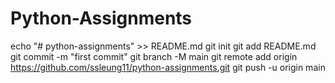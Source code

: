 # Python-Assignments
echo "# python-assignments" >> README.md
git init
git add README.md
git commit -m "first commit"
git branch -M main
git remote add origin https://github.com/ssleung11/python-assignments.git
git push -u origin main
